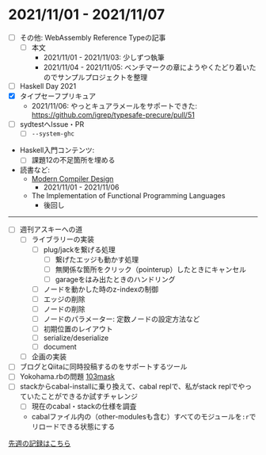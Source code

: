# 2021/11/01 - 2021/11/07

- [ ] その他: WebAssembly Reference Typeの記事
    - [ ] 本文
        - 2021/11/01 - 2021/11/03: 少しずつ執筆
        - 2021/11/04 - 2021/11/05: ベンチマークの章にようやくたどり着いたのでサンプルプロジェクトを整理
- [ ] Haskell Day 2021
- [x] タイプセーフプリキュア
    - 2021/11/06: やっとキュアラメールをサポートできた: <https://github.com/igrep/typesafe-precure/pull/51>
- [ ] sydtestへIssue・PR
    - [ ] `--system-ghc`
- Haskell入門コンテンツ:
    - [ ] 課題12の不足箇所を埋める
- 読書など:
    - [Modern Compiler Design](https://www.springer.com/jp/book/9781461446989)
        - 2021/11/01 - 2021/11/06
    - The Implementation of Functional Programming Languages
        - 後回し

------

- [ ] 週刊アスキーへの道
    - [ ] ライブラリーの実装
        - [ ] plug/jackを繋げる処理
            - [ ] 繋げたエッジも動かす処理
            - [ ] 無関係な箇所をクリック（pointerup）したときにキャンセル
            - [ ] garageをはみ出たときのハンドリング
        - [ ] ノードを動かした時のz-indexの制御
        - [ ] エッジの削除
        - [ ] ノードの削除
        - [ ] ノードのパラメーター: 定数ノードの設定方法など
        - [ ] 初期位置のレイアウト
        - [ ] serialize/deserialize
        - [ ] document
    - [ ] 企画の実装
- [ ] ブログとQiitaに同時投稿するのをサポートするツール
- [ ] Yokohama.rbの問題 [103mask](http://nabetani.sakura.ne.jp/yokohamarb/103mask/)
- [ ] stackからcabal-installに乗り換えて、cabal replで、私がstack replでやっていたことができるか試すチャレンジ
    - [ ] 現在のcabal・stackの仕様を調査
    - cabalファイル内の（other-modulesも含む）すべてのモジュールを`:r`でリロードできる状態にする

[先週の記録はこちら](https://github.com/igrep/daily-commits/blob/d29bc7b87b874dc243c100d6d24cf29aaaa54f8b/yesterday.md)

